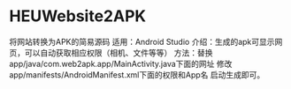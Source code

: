 # HEUWebsite2APK
将网站转换为APK的简易源码
适用：Android Studio
介绍：生成的apk可显示网页，可以自动获取相应权限（相机、文件等等）
方法：替换app/java/com.web2apk.app/MainActivity.java下面的网址
修改app/manifests/AndroidManifest.xml下面的权限和App名
启动生成即可。
